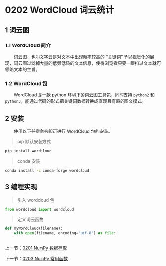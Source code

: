 # 0202 WordCloud 词云统计



## 1 词云图

### 1.1 WordCloud 简介

&emsp;&emsp;词云图，也叫文字云是对文本中出现频率较高的 “关键词” 予以视觉化的展现，词云图过滤掉大量的低频低质的文本信息，使得浏览者只要一眼扫过文本就可领略文本的主旨。

### 1.2 WordCloud 包

&emsp;&emsp;WordCloud 是一款 python 环境下的词云图工具包，同时支持 `python2` 和 `python3`，能通过代码的形式把关键词数据转换成直观且有趣的图文模式。



## 2 安装

&emsp;&emsp;使用以下任意命令即可进行 WordCloud 包的安装。

> pip 默认安装方式

```sh
pip install wordcloud
```

> conda 安装

```sh
conda install -c conda-forge wordcloud
```



## 3 编程实现

> 引入 wordcloud 包

```python
from wordcloud import wordcloud
```

> 定义词云函数

```python
def myWordCloud(filename):
    with open(filename, encoding="utf-8") as file:
        
```





上一节：[0201 NumPy 数据存取](./0201NumPy数据存取.md)

下一节：[0203 NumPy 常用函数](./0203NumPy常用函数.md)

